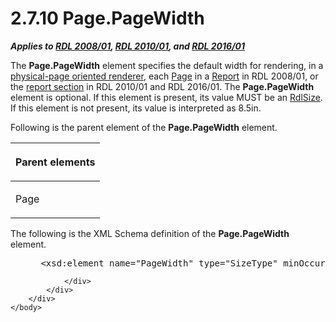 <html dir="LTR" xmlns:mshelp="http://msdn.microsoft.com/mshelp" xmlns:ddue="http://ddue.schemas.microsoft.com/authoring/2003/5" xmlns:xlink="http://www.w3.org/1999/xlink" xmlns:tool="http://www.microsoft.com/tooltip">
    <head>
        <meta http-equiv="Content-Type" content="text/html; CHARSET=utf-8"></meta>
        <meta name="save" content="history"></meta>
        <title>2.7.10 Page.PageWidth</title>
        <xml>
            <mshelp:toctitle title="2.7.10 Page.PageWidth"></mshelp:toctitle>
            <mshelp:rltitle title="[MS-RDL]: Page.PageWidth"></mshelp:rltitle>
            <mshelp:keyword index="A" term="92004960-1629-4b4b-93bc-5d1ca400942b"></mshelp:keyword>
            <mshelp:attr name="DCSext.ContentType" value="open specification"></mshelp:attr>
            <mshelp:attr name="AssetID" value="92004960-1629-4b4b-93bc-5d1ca400942b"></mshelp:attr>
            <mshelp:attr name="TopicType" value="kbRef"></mshelp:attr>
            <mshelp:attr name="DCSext.Title" value="[MS-RDL]: Page.PageWidth" />
        </xml>
    </head>
    <body>
        <div id="header">
            <h1 class="heading">2.7.10 Page.PageWidth</h1>
        </div>
        <div id="mainSection">
            <div id="mainBody">
                <div id="allHistory" class="saveHistory"></div>
                <div id="sectionSection0" class="section" name="collapseableSection">
                    

<p><b><i>Applies to </i></b><a href="1e855f94-4617-47e4-b89e-0856c6cb420f.md"><b><i>RDL 2008/01</i></b></a><b><i>,
</i></b><a href="3428e690-a348-4ec7-8a6a-8efb42d2cdee.md"><b><i>RDL 2010/01</i></b></a><b><i>,
and </i></b><a href="52ce3983-2bfc-4e72-9359-42aaf5fe4509.md"><b><i>RDL 2016/01</i></b></a></p>

<p>The <b>Page.PageWidth</b> element specifies the default
width for rendering, in a <a href="b2482b3f-74ab-4ca8-a9e5-c07955011743.md#gt_4d888382-2a0a-42b6-b95b-6a69e33360bc">physical-page
oriented renderer</a>, each <a href="b5e525d5-00d6-4e1a-8813-55f327da6b4c.md">Page</a>
in a <a href="6bbaafec-020b-406c-b4e7-5e4318b616cb.md">Report</a> in
RDL 2008/01, or the <a href="b2482b3f-74ab-4ca8-a9e5-c07955011743.md#gt_b92b7a6f-71a6-458a-9f24-eee390a512cb">report
section</a> in RDL 2010/01 and RDL 2016/01. The <b>Page.PageWidth</b>
element is optional. If this element is present, its value MUST be an <a href="b40c092e-4fe5-4f7b-a0bf-c98df1361c90.md">RdlSize</a>. If this element
is not present, its value is interpreted as 8.5in.</p>

<p>Following is the parent element of the <b>Page.PageWidth</b>
element.</p>

<table>
 <thead>
  <tr>
   <th>
   <p>Parent elements</p>
   </th>
  </tr>
 </thead>
 <tr>
  <td>
  <p>Page</p>
  </td>
 </tr>
</table>

<p>The following is the XML Schema definition of the <b>Page.PageWidth</b>
element.</p>

<dl>
<dd>
<div><pre> &lt;xsd:element name=&quot;PageWidth&quot; type=&quot;SizeType&quot; minOccurs=&quot;0&quot; /&gt;
</pre></div>
</dd></dl>


                </div>
            </div>
        </div>
    </body>
</html>